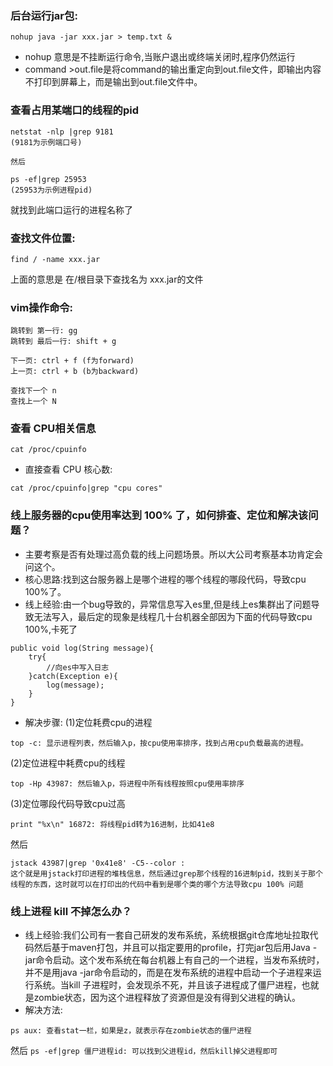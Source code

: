 ### 后台运行jar包:  
```
nohup java -jar xxx.jar > temp.txt &  
```
* nohup 意思是不挂断运行命令,当账户退出或终端关闭时,程序仍然运行     
* command >out.file是将command的输出重定向到out.file文件，即输出内容不打印到屏幕上，而是输出到out.file文件中。  
### 查看占用某端口的线程的pid  
```
netstat -nlp |grep 9181  
(9181为示例端口号)  

然后 

ps -ef|grep 25953  
(25953为示例进程pid)  
```
就找到此端口运行的进程名称了  
### 查找文件位置:  
```
find / -name xxx.jar  
```
上面的意思是 在/根目录下查找名为 xxx.jar的文件  
### vim操作命令:
```
跳转到 第一行: gg
跳转到 最后一行: shift + g

下一页: ctrl + f (f为forward)
上一页: ctrl + b (b为backward)

查找下一个 n
查找上一个 N
```
### 查看 CPU相关信息
```
cat /proc/cpuinfo
```
* 直接查看 CPU 核心数:
```
cat /proc/cpuinfo|grep "cpu cores"
```

### 线上服务器的cpu使用率达到 100% 了，如何排查、定位和解决该问题？
* 主要考察是否有处理过高负载的线上问题场景。所以大公司考察基本功肯定会问这个。
* 核心思路:找到这台服务器上是哪个进程的哪个线程的哪段代码，导致cpu 100%了。
* 线上经验:由一个bug导致的，异常信息写入es里,但是线上es集群出了问题导致无法写入，最后定的现象是线程几十台机器全部因为下面的代码导致cpu 100%,卡死了
```
public void log(String message){
	try{
		//向es中写入日志
	}catch(Exception e){
		log(message);
	}
}
```
* 解决步骤:
(1)定位耗费cpu的进程  
```
top -c: 显示进程列表，然后输入p，按cpu使用率排序，找到占用cpu负载最高的进程。
```
(2)定位进程中耗费cpu的线程  
```
top -Hp 43987: 然后输入p，将进程中所有线程按照cpu使用率排序  
```
(3)定位哪段代码导致cpu过高  
```
print "%x\n" 16872: 将线程pid转为16进制，比如41e8
```
然后
```
jstack 43987|grep '0x41e8' -C5--color : 
这个就是用jstack打印进程的堆栈信息，然后通过grep那个线程的16进制pid，找到关于那个线程的东西，这时就可以在打印出的代码中看到是哪个类的哪个方法导致cpu 100% 问题
```
### 线上进程 kill 不掉怎么办？
* 线上经验:我们公司有一套自己研发的发布系统，系统根据git仓库地址拉取代码然后基于maven打包，并且可以指定要用的profile，打完jar包后用Java 
-jar命令启动。这个发布系统在每台机器上有自己的一个进程，当发布系统时，并不是用java -jar命令启动的，而是在发布系统的进程中启动一个子进程来运行系统。当kill 子进程时，会发现杀不死，并且该子进程成了僵尸进程，也就是zombie状态，因为这个进程释放了资源但是没有得到父进程的确认。
* 解决方法:
```
ps aux: 查看stat一栏，如果是z，就表示存在zombie状态的僵尸进程
```
然后
`ps -ef|grep 僵尸进程id: 可以找到父进程id，然后kill掉父进程即可`
